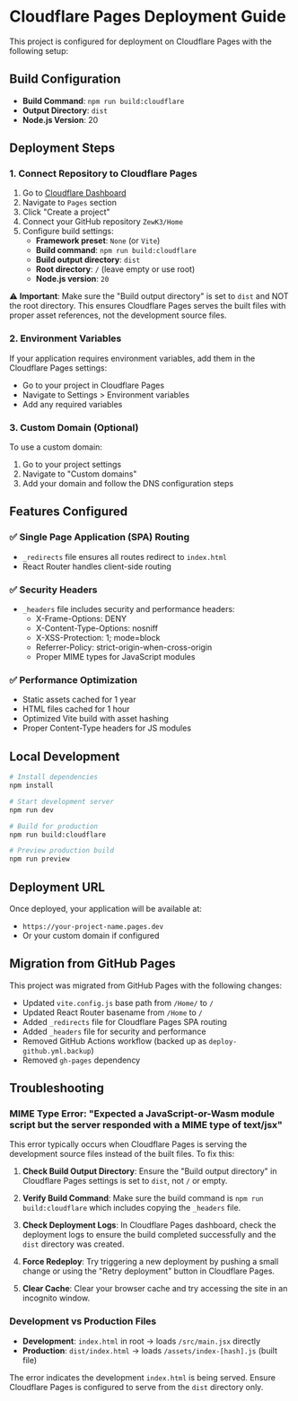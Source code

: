 # Cloudflare Pages Deployment Guide

This project is configured for deployment on Cloudflare Pages with the following setup:

## Build Configuration

- **Build Command**: `npm run build:cloudflare`
- **Output Directory**: `dist`
- **Node.js Version**: 20

## Deployment Steps

### 1. Connect Repository to Cloudflare Pages

1. Go to [Cloudflare Dashboard](https://dash.cloudflare.com/)
2. Navigate to `Pages` section
3. Click "Create a project"
4. Connect your GitHub repository `ZewK3/Home`
5. Configure build settings:
   - **Framework preset**: `None` (or `Vite`)
   - **Build command**: `npm run build:cloudflare`
   - **Build output directory**: `dist`
   - **Root directory**: `/` (leave empty or use root)
   - **Node.js version**: `20`

⚠️ **Important**: Make sure the "Build output directory" is set to `dist` and NOT the root directory. This ensures Cloudflare Pages serves the built files with proper asset references, not the development source files.

### 2. Environment Variables

If your application requires environment variables, add them in the Cloudflare Pages settings:
- Go to your project in Cloudflare Pages
- Navigate to Settings > Environment variables
- Add any required variables

### 3. Custom Domain (Optional)

To use a custom domain:
1. Go to your project settings
2. Navigate to "Custom domains"
3. Add your domain and follow the DNS configuration steps

## Features Configured

### ✅ Single Page Application (SPA) Routing
- `_redirects` file ensures all routes redirect to `index.html`
- React Router handles client-side routing

### ✅ Security Headers
- `_headers` file includes security and performance headers:
  - X-Frame-Options: DENY
  - X-Content-Type-Options: nosniff
  - X-XSS-Protection: 1; mode=block
  - Referrer-Policy: strict-origin-when-cross-origin
  - Proper MIME types for JavaScript modules

### ✅ Performance Optimization
- Static assets cached for 1 year
- HTML files cached for 1 hour
- Optimized Vite build with asset hashing
- Proper Content-Type headers for JS modules

## Local Development

```bash
# Install dependencies
npm install

# Start development server
npm run dev

# Build for production
npm run build:cloudflare

# Preview production build
npm run preview
```

## Deployment URL

Once deployed, your application will be available at:
- `https://your-project-name.pages.dev`
- Or your custom domain if configured

## Migration from GitHub Pages

This project was migrated from GitHub Pages with the following changes:
- Updated `vite.config.js` base path from `/Home/` to `/`
- Updated React Router basename from `/Home` to `/`
- Added `_redirects` file for Cloudflare Pages SPA routing
- Added `_headers` file for security and performance
- Removed GitHub Actions workflow (backed up as `deploy-github.yml.backup`)
- Removed `gh-pages` dependency

## Troubleshooting

### MIME Type Error: "Expected a JavaScript-or-Wasm module script but the server responded with a MIME type of text/jsx"

This error typically occurs when Cloudflare Pages is serving the development source files instead of the built files. To fix this:

1. **Check Build Output Directory**: Ensure the "Build output directory" in Cloudflare Pages settings is set to `dist`, not `/` or empty.

2. **Verify Build Command**: Make sure the build command is `npm run build:cloudflare` which includes copying the `_headers` file.

3. **Check Deployment Logs**: In Cloudflare Pages dashboard, check the deployment logs to ensure the build completed successfully and the `dist` directory was created.

4. **Force Redeploy**: Try triggering a new deployment by pushing a small change or using the "Retry deployment" button in Cloudflare Pages.

5. **Clear Cache**: Clear your browser cache and try accessing the site in an incognito window.

### Development vs Production Files

- **Development**: `index.html` in root → loads `/src/main.jsx` directly
- **Production**: `dist/index.html` → loads `/assets/index-[hash].js` (built file)

The error indicates the development `index.html` is being served. Ensure Cloudflare Pages is configured to serve from the `dist` directory only.